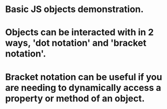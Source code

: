 # Basic JS objects demonstration.

# Objects can be interacted with in 2 ways, 'dot notation' and 'bracket notation'.

# Bracket notation can be useful if you are needing to dynamically access a property or method of an object.